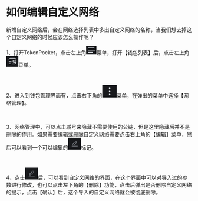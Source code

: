 # 如何编辑自定义网络

新增自定义网络后，会在网络选择列表中多出自定义网络的名称，当我们想去掉这个自定义网络的时候应该怎么操作呢？

1、打开TokenPocket，点击左上角![](<../../.gitbook/assets/image (2) (2).png>)菜单，打开【钱包列表】后，点击左上角![](<../../.gitbook/assets/image (1) (1).png>)菜单。

<figure><img src="../../.gitbook/assets/5ba362b4d29ce4ecfd2f1566adca7a98_1675427243625-a8e73004-1b5c-4a80-a6de-990318f31630_x-oss-process=image%2Fresize%2Cw_828%2Climit_0.png" alt=""><figcaption></figcaption></figure>

2、进入到钱包管理界面有，点击右下角的![](<../../.gitbook/assets/image (3) (1) (1).png>)菜单，在弹出的菜单中选择【网络管理】。

<figure><img src="../../.gitbook/assets/2092f483dab244a94154e4b8bee38ce4_1675427580705-cc313539-4969-4c2a-81e7-0533f258de62_x-oss-process=image%2Fresize%2Cw_828%2Climit_0.png" alt=""><figcaption></figcaption></figure>

3、网络管理中，可以点击减号来隐藏不需要使用的公链，但是这里隐藏后并不是删除的作用。如果需要编辑或删除自定义网络需要点击右上角的【编辑】菜单，然后可以看到一个可以编辑的![](<../../.gitbook/assets/image (28).png>)标记。

<figure><img src="../../.gitbook/assets/6e0ed2795598db6ac6bbc9b85bf4d11b_1675427243915-247a44fe-db40-4967-aaa9-1d421b9f3d68_x-oss-process=image%2Fresize%2Cw_828%2Climit_0.png" alt=""><figcaption></figcaption></figure>

4、点击![](<../../.gitbook/assets/image (28).png>)后，可以看到自定义网络的界面，在这个界面中可以对导入过的参数进行修改，也可以点击左下角的【删除】功能，点击后弹出是否删除自定义网络的提示，点击【确认】后，这个导入的自定义网络就会被彻底删除。

<figure><img src="../../.gitbook/assets/85f19dd58fc6779f2c496653488a9ffd_1675427243863-b4d54dfb-3a6d-431e-a7eb-6d2db8e37ae0_x-oss-process=image%2Fresize%2Cw_828%2Climit_0.png" alt=""><figcaption></figcaption></figure>
